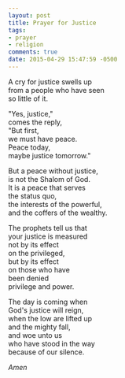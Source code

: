 ```yaml
---
layout: post
title: Prayer for Justice
tags:
- prayer
- religion 
comments: true
date: 2015-04-29 15:47:59 -0500
---
```


A cry for justice swells up  
from a people who have seen  
so little of it.

"Yes, justice,"  
comes the reply,  
"But first,  
we must have peace.  
Peace today,  
maybe justice tomorrow."

But a peace without justice,  
is not the Shalom of God.  
It is a peace that serves  
the status quo,  
the interests of the powerful,  
and the coffers of the wealthy.

The prophets tell us that  
your justice is measured  
not by its effect  
on the privileged,  
but by its effect  
on those who have  
been denied  
privilege and power.

The day is coming when  
God's justice will reign,  
when the low are lifted up  
and the mighty fall,  
and woe unto us  
who have stood in the way  
because of our silence.

*Amen*

